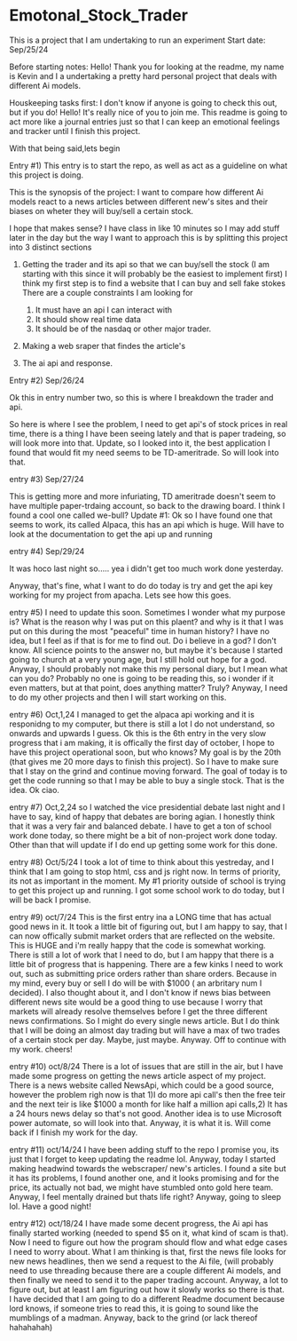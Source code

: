 # Emotonal_Stock_Trader
This is a project that I am undertaking to run an experiment
Start date: Sep/25/24

Before starting notes:
Hello! Thank you for looking at the readme, my name is Kevin and I a undertaking a pretty hard personal project that deals with different Ai models.

Houskeeping tasks first:
I don't know if anyone is going to check this out, but if you do! Hello! It's really nice of you to join me.
This readme is going to act more like a journal entries just so that I can keep an emotional feelings and tracker until I finish this project.

With that being said,lets begin


Entry #1) 
This entry is to start the repo, as well as act as a guideline on what this project is doing.

This is the synopsis of the project:
	I want to compare how different Ai models react to a news articles between different new's sites and their biases on wheter they will buy/sell a certain stock.

I hope that makes sense?
I have class in like 10 minutes so I may add stuff later in the day but the way I want to approach this is by splitting this project into 3 distinct sections

1) Getting the trader and its api so that we can buy/sell the stock (I am starting with this since it will probably be the easiest to implement first)
	I think my first step is to find a website that I can buy and sell fake stokes
	There are a couple constraints I am looking for
	1) It must have an api I can interact with
	2) It should show real time data
	3) It should be of the nasdaq or other major trader.
		


2) Making a web sraper that findes the article's
3) The ai api and response.


Entry #2) Sep/26/24

Ok this in entry number two, so this is where I breakdown the trader and api.

So here is where I see the problem, I need to get api's of stock prices in real time, there is a thing I have been seeing lately and that is paper tradeing, so will look more into that.
Update, so I looked into it, the best application I found that would fit my need seems to be TD-ameritrade. So will look into that.

entry #3) Sep/27/24

This is getting more and more infuriating, TD ameritrade doesn't seem to have multiple paper-trdaing account, so back to the drawing board. I think I found a cool one called we-bull?
Update #1: Ok so I have found one that seems to work, its called Alpaca, this has an api which is huge. Will have to look at the documentation to get the api up and running

entry #4) Sep/29/24

It was hoco last night so..... yea i didn't get too much work done yesterday.

Anyway, that's fine, what I want to do do today is try and get the api key working for my project from apacha. Lets see how this goes.

entry #5) I need to update this soon. Sometimes I wonder what my purpose is? What is the reason why I was put on this plaent? and why is it that I was put on this during the most "peaceful"
time in human history? I have no idea, but I feel as if that is for me to find out. Do i believe in a god? I don't know. All science points to the answer no, but maybe it's because I started going to church 
at a very young age, but I still hold out hope for a god. Anyway, I should probably not make this my personal diary, but I mean what can you do? Probably no one is going to be reading this, so i wonder if 
it even matters, but at that point, does anything matter? Truly? Anyway, I need to do my other projects and then I will start working on this. 

entry #6) Oct,1,24
I managed to get the alpaca api working and it is responidng to my computer, but there is still a lot I do not understand, so onwards and upwards I guess.
Ok this is the 6th entry in the very slow progress that i am making, it is offically the first day of october, I hope to have this project operational soon, but who knows? My goal is by 
the 20th (that gives me 20 more days to finish this project). So I have to make sure that I stay on the grind and continue moving forward. The goal of today is to get the code running so
that I may be able to buy a single stock. That is the idea. 
Ok ciao.


entry #7) Oct,2,24
so I watched the vice presidential debate last night and I have to say, kind of happy that debates are boring agian. I honestly think that it was a very 
fair and balanced debate. I have to get a ton of school work done today, so there might be a bit of non-project work done today.
Other than that will update if I do end up getting some work for this done.


entry #8) Oct/5/24
I took a lot of time to think about this yestreday, and I think that I am going to stop html, css and js right now. In terms of priority, its not as important in the moment. My #1 priority outside of school is trying
to get this project up and running. I got some school work to do today, but I will be back I promise. 

entry #9) oct/7/24
This is the first entry ina a LONG time that has actual good news in it. It took a little bit of figuring out, but I am happy to say, that I can now offically submit market orders that are reflected
on the website. This is HUGE and i'm really happy that the code is somewhat working. There is still a lot of work that I need to do, but I am happy that there is a little bit of progress that is 
happening. There are a few kinks I need to work out, such as submitting price orders rather than share orders. Because in my mind, every buy or sell I do will be with $1000 ( an arbritary num I decided). I also thought about it, and I don't know if news bias between different news site would be a good thing to use because I worry that markets will already
resolve themselves before I get the three different news confirmations. So I might do every single news article. But I do think that I will be doing an almost day trading but will have a max
of two trades of a certain stock per day. Maybe, just maybe. Anyway. Off to continue with my work. cheers!

entry #10) oct/8/24
There is a lot of issues that are still in the air, but I have made some progress on getting the news article aspect of my project. There is a news website called NewsApi, which could be 
a good source, however the problem righ now is that 1)I do more api call's then the free teir and the next teir is like $1000 a month for like half a million api calls,2) It has a 24 hours news delay
so that's not good. Another idea is to use Microsoft power automate, so will look into that. Anyway, it is what it is. Will come back if I finish my work for the day.


entry #11) oct/14/24
I have been adding stuff to the repo I promise you, its just that I forget to keep updating the readme lol. Anyway, today I started making headwind towards the webscraper/ new's articles. I found
a site but it has its problems, I found another one, and it looks promising and for the price, its actually not bad, we might have stumbled onto gold here team. Anyway, I feel mentally drained
but thats life right? Anyway, going to sleep lol. Have a good night!

entry #12) oct/18/24
I have made some decent progress, the Ai api has finally started working (needed to spend $5 on it, what kind of scam is that). Now I need to figure out how the program should flow and
what edge cases I need to worry about. What I am thinking is that, first the news file looks for new news headlines, then we send a request to the Ai file, (will probably need to use threading
because there are a couple different Ai models, and then finally we need to send it to the paper trading account. Anyway, a lot to figure out, but at least I am figuring out how it slowly works
so there is that. I have decided that I am going to do a different Readme document because lord knows, if someone tries to read this, it is going to sound like the mumblings of a madman.
Anyway, back to the grind (or lack thereof hahahahah)

